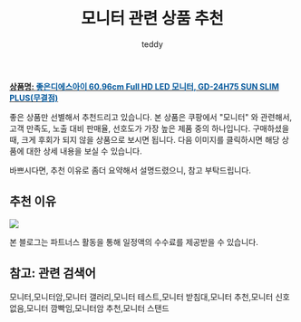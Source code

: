 ﻿---
layout: post
title:  "모니터 관련 상품 추천"
author: teddy
categories: [ 가구/인테리어 ]
tags: [모니터,모니터암,모니터 갤러리,모니터 테스트,모니터 받침대,모니터 추천,모니터 신호없음,모니터 깜빡임,모니터암 추천,모니터 스탠드]
image: https://static.coupangcdn.com/image/retail/images/8599192764909375-43272969-b9b6-4bb4-ba28-00cb1f2c712d.jpg 
description: "쿠팡에서 모니터 관련 상품으로 가장 고객 선호도가 높은 제품 중 하나입니다."
---

<a href="https://link.coupang.com/re/AFFSDP?lptag=AF3256674&pageKey=1082376030&itemId=2035354125&vendorItemId=70034780747&traceid=V0-153-2f46fa7560dd3eb9"><b>상품명: <font color='#01579B'>좋은디에스아이 60.96cm Full HD LED 모니터, GD-24H75 SUN SLIM PLUS(무결점)</font></b></a>

좋은 상품만 선별해서 추천드리고 있습니다.
본 상품은 쿠팡에서 "모니터" 와 관련해서, 고객 만족도, 노출 대비 판매율, 선호도가 가장 높은 제품 중의 하나입니다.
구매하셨을 때, 크게 후회가 되지 않을 상품으로 보시면 됩니다. 
다음 이미지를 클릭하시면 해당 상품에 대한 상세 내용을 보실 수 있습니다.

바쁘시다면, 추천 이유로 좀더 요약해서 설명드렸으니, 참고 부탁드립니다.

## 추천 이유 

<a href="https://link.coupang.com/re/AFFSDP?lptag=AF3256674&pageKey=1082376030&itemId=2035354125&vendorItemId=70034780747&traceid=V0-153-2f46fa7560dd3eb9"><img src="https://thumbnail10.coupangcdn.com/thumbnails/remote/q89/image/retail/images/596981230210077-2aa047a9-e9a7-4ba9-adf3-0965cf2aa64c.jpg"></a> 

본 블로그는 파트너스 활동을 통해 일정액의 수수료를 제공받을 수 있습니다.

## 참고: 관련 검색어    
모니터,모니터암,모니터 갤러리,모니터 테스트,모니터 받침대,모니터 추천,모니터 신호없음,모니터 깜빡임,모니터암 추천,모니터 스탠드